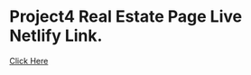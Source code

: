# Project4 Real Estate Page Live Netlify Link.

[Click Here](https://project4-real-estate.netlify.app/)